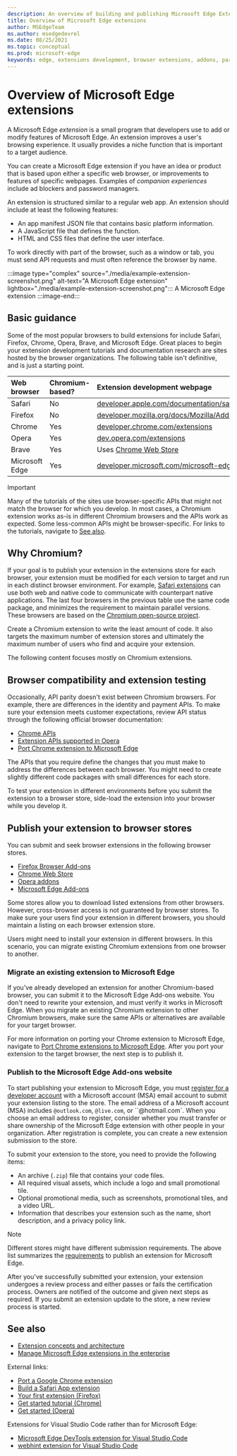 ```yaml
---
description: An overview of building and publishing Microsoft Edge Extensions.
title: Overview of Microsoft Edge extensions
author: MSEdgeTeam
ms.author: msedgedevrel
ms.date: 08/25/2021
ms.topic: conceptual
ms.prod: microsoft-edge
keywords: edge, extensions development, browser extensions, addons, partner center, developer, chromium extensions
---
```

# Overview of Microsoft Edge extensions

A Microsoft Edge *extension* is a small program that developers use to add or modify features of Microsoft Edge.  An extension improves a user's browsing experience.  It usually provides a niche function that is important to a target audience.

You can create a Microsoft Edge extension if you have an idea or product that is based upon either a specific web browser, or improvements to features of specific webpages.  Examples of *companion experiences* include ad blockers and password managers.

An extension is structured similar to a regular web app.  An extension should include at least the following features:

*   An app manifest JSON file that contains basic platform information.
*   A JavaScript file that defines the function.
*   HTML and CSS files that define the user interface.

To work directly with part of the browser, such as a window or tab, you must send API requests and must often reference the browser by name.

:::image type="complex" source="./media/example-extension-screenshot.png" alt-text="A Microsoft Edge extension" lightbox="./media/example-extension-screenshot.png":::
  A Microsoft Edge extension
:::image-end:::


<!-- ====================================================================== -->
## Basic guidance

Some of the most popular browsers to build extensions for include Safari, Firefox, Chrome, Opera, Brave, and Microsoft Edge.  Great places to begin your extension development tutorials and documentation research are sites hosted by the browser organizations.  The following table isn't definitive, and is just a starting point.

| Web browser | Chromium-based? | Extension development webpage |
|:--- |:--- |:--- |
| Safari | No | [developer.apple.com/documentation/safariservices/safari_app_extensions][AppleDeveloperSafariservicesAppExtensions] |
| Firefox | No | [developer.mozilla.org/docs/Mozilla/Add-ons/WebExtensions][MDNWebextensions] |
| Chrome | Yes | [developer.chrome.com/extensions][ChromeDeveloperExtensions] |
| Opera | Yes | [dev.opera.com/extensions][OperaDevExtensions] |
| Brave | Yes | Uses [Chrome Web Store][GoogleChromeWebstoreCategoryExtensions] |
| Microsoft Edge | Yes | [developer.microsoft.com/microsoft-edge/extensions][MicrosoftDeveloperEdgeExtensions] |

> [!IMPORTANT]
> Many of the tutorials of the sites use browser-specific APIs that might not match the browser for which you develop.  In most cases, a Chromium extension works as-is in different Chromium browsers and the APIs work as expected.  Some less-common APIs might be browser-specific.  For links to the tutorials, navigate to [See also](#see-also).


<!-- ====================================================================== -->
## Why Chromium?

If your goal is to publish your extension in the extensions store for each browser, your extension must be modified for each version to target and run in each distinct browser environment.  For example, [Safari extensions][AppleDeveloperSafariservicesAppExtensions] can use both web and native code to communicate with counterpart native applications.  The last four browsers in the previous table use the same code package, and minimizes the requirement to maintain parallel versions.  These browsers are based on the [Chromium open-source project][ChromiumHome].

Create a Chromium extension to write the least amount of code.  It also targets the maximum number of extension stores and ultimately the maximum number of users who find and acquire your extension.

The following content focuses mostly on Chromium extensions.


<!-- ====================================================================== -->
## Browser compatibility and extension testing

Occasionally, API parity doesn't exist between Chromium browsers.  For example, there are differences in the identity and payment APIs.  To make sure your extension meets customer expectations, review API status through the following official browser documentation:

*   [Chrome APIs][ChromeDeveloperExtensionsApiIndex]
*   [Extension APIs supported in Opera][OperaDevExtensionsApis]
*   [Port Chrome extension to Microsoft Edge][ExtensionsDeveloperGuidePortChrome]

The APIs that you require define the changes that you must make to address the differences between each browser.  You might need to create slightly different code packages with small differences for each store.

To test your extension in different environments before you submit the extension to a browser store, side-load the extension into your browser while you develop it.


<!-- ====================================================================== -->
## Publish your extension to browser stores

You can submit and seek browser extensions in the following browser stores.

*   [Firefox Browser Add-ons][MozillaAddonsFirefoxExtensions]
*   [Chrome Web Store][GoogleChromeWebstoreCategoryExtensions]
*   [Opera addons][OperaAddonsExtensions]
*   [Microsoft Edge Add-ons][MicrosoftEdgeAddonsCategoryExtensions]

Some stores allow you to download listed extensions from other browsers.  However, cross-browser access is not guaranteed by browser stores.  To make sure your users find your extension in different browsers, you should maintain a listing on each browser extension store.

Users might need to install your extension in different browsers. In this scenario, you can migrate existing Chromium extensions from one browser to another.

### Migrate an existing extension to Microsoft Edge

If you've already developed an extension for another Chromium-based browser, you can submit it to the Microsoft Edge Add-ons website. You don't need to rewrite your extension, and must verify it works in Microsoft Edge.  When you migrate an existing Chromium extension to other Chromium browsers, make sure the same APIs or alternatives are available for your target browser.

For more information on porting your Chrome extension to Microsoft Edge, navigate to [Port Chrome extensions to Microsoft Edge][ExtensionsDeveloperGuidePortChrome]. After you port your extension to the target browser, the next step is to publish it.

### Publish to the Microsoft Edge Add-ons website

To start publishing your extension to Microsoft Edge, you must [register for a developer account][MicrosoftDeveloperRegistration] with a Microsoft account (MSA) email account to submit your extension listing to the store.  The email address of a Microsoft account (MSA) includes `@outlook.com`, `@live.com`, or ``@hotmail.com`.  When you choose an email address to register, consider whether you must transfer or share ownership of the Microsoft Edge extension with other people in your organization.  After registration is complete, you can create a new extension submission to the store.

To submit your extension to the store, you need to provide the following items:

*   An archive \(`.zip`\) file that contains your code files.
*   All required visual assets, which include a logo and small promotional tile.
*   Optional promotional media, such as screenshots, promotional tiles, and a video URL.
*   Information that describes your extension such as the name, short description, and a privacy policy link.

> [!NOTE]
> Different stores might have different submission requirements.  The above list summarizes the [requirements][ExtensionsPublish] to publish an extension for Microsoft Edge.

After you've successfully submitted your extension, your extension undergoes a review process and either passes or fails the certification process.  Owners are notified of the outcome and given next steps as required.  If you submit an extension update to the store, a new review process is started.


<!-- ====================================================================== -->
## See also

*  [Extension concepts and architecture][ExtensionsGettingStartedIndex]
*  [Manage Microsoft Edge extensions in the enterprise][ManageExtensionsEnterprise]

External links:
*  [Port a Google Chrome extension][ExtensionworkshopPorting]
*  [Build a Safari App extension][AppleDeveloperSafariservicesAppExtensionsBuilding]
*  [Your first extension (Firefox)][MDNWebextensionsYourFirst]
*  [Get started tutorial (Chrome)][ChromeDeveloperExtensionsGetstarted]
*  [Get started (Opera)][OperaDevExtensionsGettingStarted]

Extensions for Visual Studio Code rather than for Microsoft Edge:
*  [Microsoft Edge DevTools extension for Visual Studio Code][EdgeDevToolsVSCode]
*  [webhint extension for Visual Studio Code][WebhintVSCode]


<!-- ====================================================================== -->
<!-- links -->
[ExtensionsGettingStartedIndex]: ./getting-started/index.md "Extension concepts and architecture | Microsoft Docs"
[ExtensionsDeveloperGuidePortChrome]: ./developer-guide/port-chrome-extension.md "Port Chrome Extension To Microsoft Edge | Microsoft Docs"

[ExtensionsPublish]: ./publish/publish-extension.md "Publish a Microsoft Edge extension | Microsoft Docs"
[EdgeDevToolsVSCode]: ../visual-studio-code/microsoft-edge-devtools-extension.md "Microsoft Edge DevTools extension for Visual Studio Code | Microsoft Docs"
[WebhintVSCode]: ../visual-studio-code/webhint.md "webhint extension for Visual Studio Code | Microsoft Docs"
<!-- external links -->
[ManageExtensionsEnterprise]: /deployedge/microsoft-edge-manage-extensions "Manage Microsoft Edge extensions in the enterprise | Microsoft Edge Enterprise docs"
[MicrosoftDeveloperEdgeExtensions]: https://developer.microsoft.com/microsoft-edge/extensions "Develop extensions for Microsoft Edge | Microsoft Developer"
[MicrosoftDeveloperRegistration]: https://developer.microsoft.com/registration "Partner Center | Microsoft Developer"

[MicrosoftEdgeAddonsCategoryExtensions]: https://microsoftedge.microsoft.com/addons/category/Edge-Extensions "Extensions for Microsoft Edge | Microsoft Edge"

[AppleDeveloperSafariservicesAppExtensions]: https://developer.apple.com/documentation/safariservices/safari_app_extensions "Safari App Extensions | Apple Developer"
[AppleDeveloperSafariservicesAppExtensionsBuilding]: https://developer.apple.com/documentation/safariservices/safari_app_extensions/building_a_safari_app_extension "Building a Safari App Extension | Apple Developer"

[ChromeDeveloperExtensions]: https://developer.chrome.com/extensions "What are extensions? | Chrome Developer"
[ChromeDeveloperExtensionsApiIndex]: https://developer.chrome.com/extensions/api_index "Chrome APIs | Chrome Developer"
[ChromeDeveloperExtensionsGetstarted]: https://developer.chrome.com/extensions/getstarted "Getting Started Tutorial | Chrome Developer"

[ChromiumHome]: https://www.chromium.org/Home "Chromium"

[ExtensionworkshopPorting]: https://extensionworkshop.com/documentation/develop/porting-a-google-chrome-extension "Porting a Google Chrome extension | Extension Workshop"

[GoogleChromeWebstoreCategoryExtensions]: https://chrome.google.com/webstore/category/extensions "Extensions | Chrome Web Store"

[MDNWebextensions]: https://developer.mozilla.org/docs/Mozilla/Add-ons/WebExtensions "Browser Extensions | MDN"
[MDNWebextensionsYourFirst]: https://developer.mozilla.org/docs/Mozilla/Add-ons/WebExtensions/Your_first_WebExtension "Your first extension | MDN"

[MozillaAddonsFirefoxExtensions]: https://addons.mozilla.org/firefox/extensions "Extensions | Add-ons for Firefox"

[OperaAddonsExtensions]: https://addons.opera.com/extensions "Extensions | Opera Addons"

[OperaDevExtensions]: https://dev.opera.com/extensions "Extensions Documentation | Dev. Opera"
[OperaDevExtensionsApis]: https://dev.opera.com/extensions/apis "Extension APIs Supported in Opera | Dev. Opera"
[OperaDevExtensionsGettingStarted]: https://dev.opera.com/extensions/getting-started "Getting Started | Dev. Opera"
